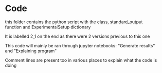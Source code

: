 # Code

this folder contains the python script with the class, standard_output function and ExperimentalSetup dictionary

It is labelled 2_1 on the end as there were 2 versions previous to this one

This code will mainly be ran through jupyter notebooks: "Generate results" and "Explaining program" 

Comment lines are present too in various places to explain what the code is doing
